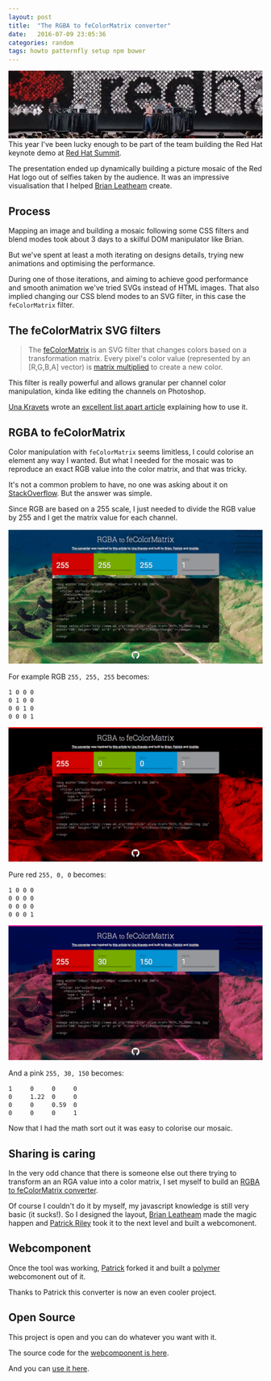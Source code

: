 ```yaml
---
layout: post
title:  "The RGBA to feColorMatrix converter"
date:   2016-07-09 23:05:36
categories: random
tags: howto patternfly setup npm bower
---
```


![Red Hat Summit Keynote Demo](/img/rgbtocolor/rgba-to-color-matrix.jpg)
This year I've been lucky enough to be part of the team building the Red Hat keynote demo at [Red Hat Summit](https://youtu.be/tPqbM3buK8M).

The presentation ended up dynamically building a picture mosaic of the Red Hat logo out of selfies taken by the audience. It was an impressive visualisation that I helped [Brian Leatheam](https://twitter.com/brianleathem) create.

<!-- You can check the complete story in this DevNation talk: -->

## Process
Mapping an image and building a mosaic following some CSS filters and blend modes took about 3 days to a skilful DOM manipulator like Brian.

But we've spent at least a moth iterating on designs details, trying new animations and optimising the performance.

During one of those iterations, and aiming to achieve good performance and smooth animation we've tried SVGs instead of HTML images. That also implied changing our CSS blend modes to an SVG filter, in this case the `feColorMatrix` filter.

## The feColorMatrix SVG filters

> The [feColorMatrix](https://developer.mozilla.org/en-US/docs/Web/SVG/Element/feColorMatrix) is an SVG filter that changes colors based on a transformation matrix. Every pixel's color value (represented by an [R,G,B,A] vector) is [matrix multiplied](https://en.wikipedia.org/wiki/Matrix_multiplication) to create a new color.

This filter is really powerful and allows granular per channel color manipulation, kinda like editing the channels on Photoshop.

[Una Kravets](http://una.im/) wrote an [excellent list apart article](http://alistapart.com/article/finessing-fecolormatrix) explaining how to use it.

## RGBA to feColorMatrix

Color manipulation with `feColorMatrix` seems limitless, I could colorise an element any way I wanted. But what I needed for the mosaic was to reproduce an exact RGB value into the color matrix, and that was tricky.

It's not a common problem to have, no one was asking about it on [StackOverflow](https://stackoverflow.com/).  But the answer was simple.

Since RGB are based on a 255 scale, I just needed to divide the RGB value by 255 and I get the matrix value for each channel.

![RGBAtoFeColorMatrix preview](/img/rgbtocolor/preview01.jpg)

For example RGB `255, 255, 255` becomes:

```
1 0 0 0
0 1 0 0
0 0 1 0
0 0 0 1
```

![RGBAtoFeColorMatrix preview red](/img/rgbtocolor/preview02.jpg)

Pure red `255, 0, 0` becomes:
```
1 0 0 0
0 0 0 0
0 0 0 0
0 0 0 1
```

![RGBAtoFeColorMatrix preview pink](/img/rgbtocolor/preview03.jpg)

And a pink `255, 30, 150` becomes:
```
1     0     0     0
0     1.22  0     0
0     0     0.59  0
0     0     0     1
```

Now that I had the math sort out it was easy to colorise our mosaic.

## Sharing is caring

In the very odd chance that there is someone else out there trying to transform an an RGA value into a color matrix, I set myself to build an [RGBA to feColorMatrix converter](http://blog.andresgalante.com/RGBAtoFeColorMatrix/).

Of course I couldn't do it by myself, my javascript knowledge is still very basic (it sucks!). So I designed the layout, [Brian Leatheam](https://twitter.com/brianleathem) made the magic happen and [Patrick Riley](https://twitter.com/priley86) took it to the next level and built a webcomonent.

## Webcomponent

Once the tool was working, [Patrick](https://twitter.com/priley86) forked it and built a [polymer](https://www.polymer-project.org/1.0/) webcomonent out of it.

Thanks to Patrick this converter is now an even cooler project.

## Open Source

This project is open and you can do whatever you want with it.

The source code for the [webcomponent is here](https://github.com/andresgalante/RGBAtoFeColorMatrix).

And you can [use it here](http://blog.andresgalante.com/RGBAtoFeColorMatrix/).
